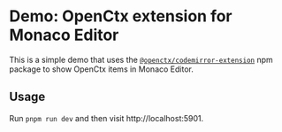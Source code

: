 # Demo: OpenCtx extension for Monaco Editor

This is a simple demo that uses the [`@openctx/codemirror-extension`](https://www.npmjs.com/package/@openctx/codemirror-extension) npm package to show OpenCtx items in Monaco Editor.

## Usage

Run `pnpm run dev` and then visit http://localhost:5901.
